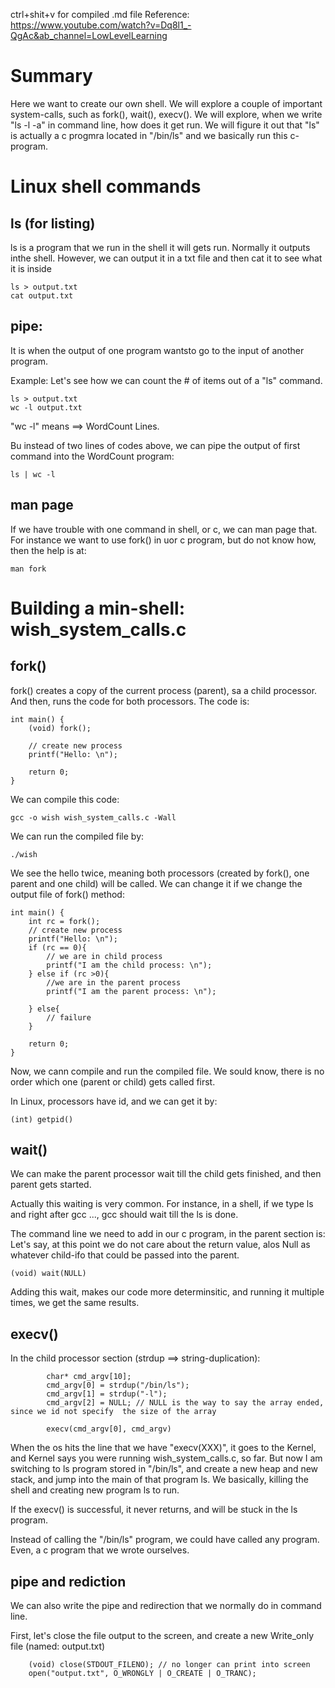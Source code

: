ctrl+shit+v for compiled .md file
Reference: https://www.youtube.com/watch?v=Dq8l1_-QgAc&ab_channel=LowLevelLearning

# Summary
Here we want to create our own shell. We will explore a couple of important system-calls, such as fork(), wait(), execv().
We will explore, when we write "ls -l -a" in command line, how does it get run. We will figure it out that "ls" is actually a c progmra
located in "/bin/ls" and we basically run this c-program.

# Linux shell commands

## ls (for listing)

ls is a program that we run in the shell it will gets run. Normally it outputs inthe shell. However,
we can output it in a txt file and then cat it to see what it is inside
```
ls > output.txt
cat output.txt
```

## pipe:
It is when the output of one program wantsto go to the input of another program.

Example: Let's see how we can count the # of items out of a "ls" command.
```
ls > output.txt
wc -l output.txt
```
"wc -l" means ==> WordCount Lines.

Bu instead of two lines of codes above, we can pipe the output of first command into the WordCount program:
```
ls | wc -l
```

## man page
If we have trouble with one command in shell, or c, we can man page that. For instance we want to use 
fork() in uor c program, but do not know how, then the help is at:

```
man fork
```

# Building a min-shell: wish_system_calls.c

## fork()
fork() creates a copy of the current process (parent), sa a child processor. And then, runs the
code for both processors. The code is:
```
int main() {   
    (void) fork();

    // create new process
    printf("Hello: \n");
    
    return 0;
}
```

We can compile this code:
```
gcc -o wish wish_system_calls.c -Wall
```

We can run the compiled file by:
```
./wish
```

We see the hello twice, meaning both processors (created by fork(), one parent and one child) will be called.
We can change it if we change the output file of fork() method:

```
int main() {
    int rc = fork();
    // create new process
    printf("Hello: \n");
    if (rc == 0){
        // we are in child process
        printf("I am the child process: \n");
    } else if (rc >0){
        //we are in the parent process
        printf("I am the parent process: \n");

    } else{
        // failure
    }
    
    return 0;
}
```

Now, we cann compile and run the compiled file. We sould know, there is no order which one (parent or child) gets called first.

In Linux, processors have id, and we can get it by:
```
(int) getpid()
```

## wait()
We can make the parent processor wait till the child gets finished, and then parent gets started.

Actually this waiting is very common. For instance, in a shell, if we type ls and right after gcc ..., gcc should wait till 
the ls is done.

The command line we need to add in our c program, in the parent section is: Let's say, at this point we do not care about the
return value, alos Null as whatever child-ifo that could be passed into the parent.
```
(void) wait(NULL)
```

Adding this wait, makes our code more determinsitic, and running it multiple times, we get the same results.

## execv()

In the child processor section (strdup ==> string-duplication):
```
        char* cmd_argv[10];
        cmd_argv[0] = strdup("/bin/ls");
        cmd_argv[1] = strdup("-l");
        cmd_argv[2] = NULL; // NULL is the way to say the array ended, since we id not specify  the size of the array

        execv(cmd_argv[0], cmd_argv)
```

When the os hits the line that we have "execv(XXX)", it goes to the Kernel, and Kernel says you were running
wish_system_calls.c, so far. But now I am switching to ls program stored in "/bin/ls", and create a new heap and new stack,
and jump into the main of that program ls.
We basically, killing the shell and creating new program ls to run.

If the execv() is successful, it never returns, and will be stuck in the ls program.

Instead of calling the "/bin/ls" program, we could have called any program. Even, a c program that we wrote ourselves. 

## pipe and rediction
We can also write the pipe and redirection that we normally do in command line.

First, let's close the file output to the screen, and create a new Write_only file (named: output.txt)
```
    (void) close(STDOUT_FILENO); // no longer can print into screen
    open("output.txt", O_WRONGLY | O_CREATE | O_TRANC);
```